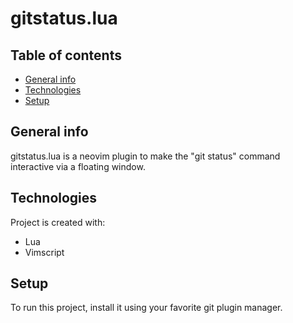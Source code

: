 # gitstatus.lua

## Table of contents

- [General info](#general-info)
- [Technologies](#technologies)
- [Setup](#setup)

## General info

gitstatus.lua is a neovim plugin to make the "git status" command interactive via a floating window.

## Technologies

Project is created with:

- Lua
- Vimscript

## Setup

To run this project, install it using your favorite git plugin manager.

